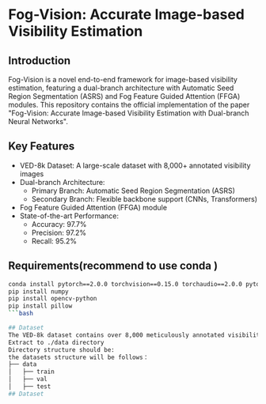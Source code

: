 # Fog-Vision: Accurate Image-based Visibility Estimation

## Introduction
Fog-Vision is a novel end-to-end framework for image-based visibility estimation, featuring a dual-branch architecture with Automatic Seed Region Segmentation (ASRS) and Fog Feature Guided Attention (FFGA) modules. This repository contains the official implementation of the paper "Fog-Vision: Accurate Image-based Visibility Estimation with Dual-branch Neural Networks".

## Key Features
- VED-8k Dataset: A large-scale dataset with 8,000+ annotated visibility images
- Dual-branch Architecture:
  - Primary Branch: Automatic Seed Region Segmentation (ASRS)
  - Secondary Branch: Flexible backbone support (CNNs, Transformers)
- Fog Feature Guided Attention (FFGA) module
- State-of-the-art Performance:
  - Accuracy: 97.7%
  - Precision: 97.2%
  - Recall: 95.2%

## Requirements(recommend to use conda )
```bash
conda install pytorch==2.0.0 torchvision==0.15.0 torchaudio==2.0.0 pytorch-cuda=11.8 -c pytorch -c nvidia
pip install numpy
pip install opencv-python
pip install pillow
```bash

## Dataset
The VED-8k dataset contains over 8,000 meticulously annotated visibility images. To access the dataset: Download from [dataset link]
Extract to ./data directory
Directory structure should be:
the datasets structure will be follows：
├── data
│   ├── train
│   ├── val
│   ├── test
## Dataset
